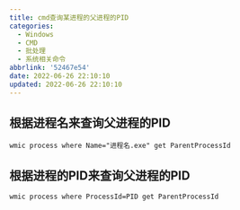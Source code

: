 ```yaml
---
title: cmd查询某进程的父进程的PID
categories:
  - Windows
  - CMD
  - 批处理
  - 系统相关命令
abbrlink: '52467e54'
date: 2022-06-26 22:10:10
updated: 2022-06-26 22:10:10
---
```

## 根据进程名来查询父进程的PID
```
wmic process where Name="进程名.exe" get ParentProcessId
```
## 根据进程的PID来查询父进程的PID
```
wmic process where ProcessId=PID get ParentProcessId
```